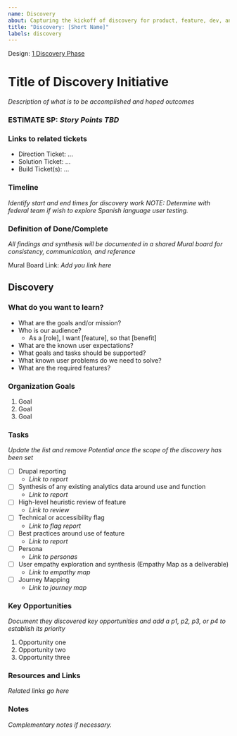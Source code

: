 ```yaml
---
name: Discovery
about: Capturing the kickoff of discovery for product, feature, dev, and design work.
title: "Discovery: [Short Name]"
labels: discovery
---
```


Design: [1 Discovery Phase](https://lion.box.com/s/r4vh9g37fps4iafbw41cinahthug8ugf)

# Title of Discovery Initiative
*Description of what is to be accomplished and hoped outcomes*

### ESTIMATE SP: *Story Points TBD*

### Links to related tickets
- Direction Ticket: ...
- Solution Ticket: ...
- Build Ticket(s): ...

### Timeline
*Identify start and end times for discovery work*
*NOTE: Determine with federal team if wish to explore Spanish language user testing.*

### Definition of Done/Complete
*All findings and synthesis will be documented in a shared Mural board for consistency, communication, and reference*

Mural Board Link: *Add you link here*

## Discovery
### What do you want to learn?
- What are the goals and/or mission?
- Who is our audience?
	- As a [role], I want [feature], so that [benefit]
- What are the known user expectations?
- What goals and tasks should be supported?
- What known user problems do we need to solve?
- What are the required features?

### Organization Goals
1. Goal
2. Goal
3. Goal

### Tasks
*Update the list and remove Potential once the scope of the discovery has been set*
- [ ]  Drupal reporting
	- *Link to report*
- [ ]  Synthesis of any existing analytics data around use and function
	- *Link to report* 
- [ ]  High-level heuristic review of feature
	- *Link to review*  
- [ ]  Technical or accessibility flag
	- *Link to flag report* 
- [ ]  Best practices around use of feature
	- *Link to report*
- [ ]  Persona
	- *Link to personas*  
- [ ]  User empathy exploration and synthesis (Empathy Map as a deliverable)
	- *Link to empathy map* 
- [ ]  Journey Mapping
	- *Link to journey map*  

### Key Opportunities
*Document they discovered key opportunities and add a p1, p2, p3, or p4 to establish its priority*
1. Opportunity one
2. Opportunity two
3. Opportunity three

### Resources and Links
*Related links go here*

### Notes
*Complementary notes if necessary.*
